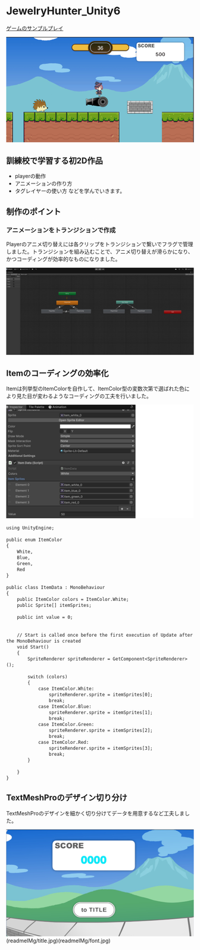 # JewelryHunter_Unity6

[ゲームのサンプルプレイ](https://rune337.github.io/juwelryhunter_web/)

![ゲーム画面](readmeImg/juwelryhunter.jpg)

## 訓練校で学習する初2D作品
* playerの動作
* アニメーションの作り方
* タグレイヤーの使い方
などを学んでいきます。

## 制作のポイント
### アニメーションをトランジションで作成
Playerのアニメ切り替えには各クリップをトランジションで繋いでフラグで管理しました。トランジションを組み込むことで、アニメ切り替えが滑らかになり、
かつコーディングが効率的なものになりました。
  
![トランザクションの絵](readmeIMg/animator.jpg)
  
## Itemのコーディングの効率化
Itemは列挙型のItemColorを自作して、ItemColor型の変数次第で選ばれた色により見た目が変わるようなコーディングの工夫を行いました。

![トランザクションの絵](readmeIMg/item.jpg)

```
using UnityEngine;

public enum ItemColor
{
    White,
    Blue,
    Green,
    Red
}

public class ItemData : MonoBehaviour
{
    public ItemColor colors = ItemColor.White;
    public Sprite[] itemSprites;

    public int value = 0;


    // Start is called once before the first execution of Update after the MonoBehaviour is created
    void Start()
    {
        SpriteRenderer spriteRenderer = GetComponent<SpriteRenderer>();

        switch (colors)
        {
            case ItemColor.White:
                spriteRenderer.sprite = itemSprites[0];
                break;
            case ItemColor.Blue:
                spriteRenderer.sprite = itemSprites[1];
                break;
            case ItemColor.Green:
                spriteRenderer.sprite = itemSprites[2];
                break;
            case ItemColor.Red:
                spriteRenderer.sprite = itemSprites[3];
                break;
        }

    }
}
```

## TextMeshProのデザイン切り分け
TextMeshProのデザインを細かく切り分けてデータを用意するなど工夫しました。

![TextMeshProデザインの絵](readmeIMg/result.jpg)(readmeIMg/title.jpg)(readmeIMg/font.jpg)